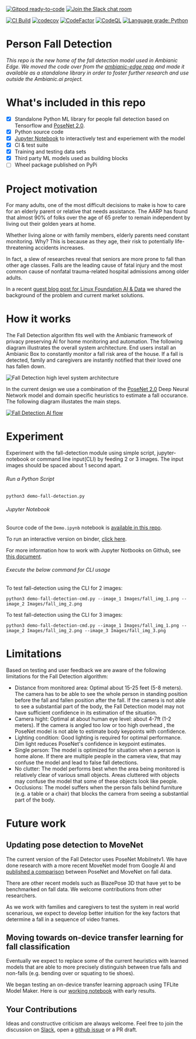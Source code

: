 [![Gitpod ready-to-code](https://img.shields.io/badge/Gitpod-ready--to--code-blue?logo=gitpod)](https://gitpod.io/#https://github.com/ambianic/fall-detection)
[![Join the Slack chat room](https://img.shields.io/badge/Slack-Join%20the%20chat%20room-blue)](https://join.slack.com/t/ambianicai/shared_invite/zt-eosk4tv5-~GR3Sm7ccGbv1R7IEpk7OQ)

[![CI Build](https://github.com/ambianic/fall-detection/actions/workflows/pythonpackage.yml/badge.svg)](https://github.com/ambianic/fall-detection/actions/workflows/pythonpackage.yml)
[![codecov](https://codecov.io/gh/ambianic/fall-detection/branch/main/graph/badge.svg?token=IGXT8VYBS7)](https://codecov.io/gh/ambianic/fall-detection)
[![CodeFactor](https://www.codefactor.io/repository/github/ambianic/fall-detection/badge)](https://www.codefactor.io/repository/github/ambianic/fall-detection)
[![CodeQL](https://github.com/ambianic/fall-detection/actions/workflows/codeql-analysis.yml/badge.svg)](https://github.com/ambianic/fall-detection/actions/workflows/codeql-analysis.yml)
[![Language grade: Python](https://img.shields.io/lgtm/grade/python/g/ambianic/fall-detection.svg?logo=lgtm&logoWidth=18)](https://lgtm.com/projects/g/ambianic/fall-detection/context:python)

# Person Fall Detection

_This repo is the new home of the fall detection model used in Ambianic Edge. We moved the code over from the [ambianic-edge repo](https://github.com/ambianic/ambianic-edge/blob/master/src/ambianic/pipeline/ai/fall_detect.py) and made it available as a standalone library in order to foster further research and use outside the Ambianic.ai project._

# What's included in this repo

- [x] Standalone Python ML library for people fall detection based on Tensorflow and [PoseNet 2.0](https://github.com/tensorflow/tfjs-models/tree/master/posenet).
- [X] Python source code 
- [x] [Jupyter Notebook](https://mybinder.org/v2/gh/ambianic/fall-detection/main?filepath=Demo.ipynb) to interactively test and experiement with the model
- [x] CI & test suite
- [x] Training and testing data sets
- [x] Third party ML models used as building blocks
- [ ] Wheel package published on PyPi 

# Project motivation

For many adults, one of the most difficult decisions to make is how to care for an elderly parent or relative that needs assistance. The AARP has found that almost 90% of folks over the age of 65 prefer to remain independent by living out their golden years at home. 

Whether living alone or with family members, elderly parents need constant monitoring. Why? This is because as they age, their risk to potentially life-threatening accidents increases. 

In fact, a slew of researches reveal that seniors are more prone to fall than other age classes. Falls are the leading cause of fatal injury and the most common cause of nonfatal trauma-related hospital admissions among older adults.

In a recent [guest blog post for Linux Foundation AI & Data](https://lfaidata.foundation/blog/2021/01/14/people-fall-detection-via-privacy-preserving-ai/) we shared the background of the problem and current market solutions.

# How it works

The Fall Detection algorithm fits well with the Ambianic framework of privacy preserving AI for home monitoring and automation. The following diagram illustrates the overall system architecture. 
End users install an Ambianic Box to constantly monitor a fall risk area of the house. If a fall is detected, family and caregivers are instantly notified that their loved one has fallen down.

![Fall Detection high level system architecture](https://user-images.githubusercontent.com/2234901/112542950-25d6d300-8d83-11eb-9048-feabd64de22d.png)

In the current design we use a combination of the [PoseNet 2.0](https://github.com/tensorflow/tfjs-models/tree/master/posenet) Deep Neural Network model and domain specific heuristics to estimate a fall occurance. The following diagram illustates the main steps.

[![Fall Detection AI flow](https://user-images.githubusercontent.com/2234901/112545190-ea89d380-8d85-11eb-8e2c-7a6b104d159e.png)](https://drive.google.com/file/d/1sr2OcEWsGzoxJb4PwCIXOuEo7a5ubAxG/view?usp=sharing)

# Experiment

Experiment with the fall-detection module using simple script, jupyter-notebook or command line input(CLI) by feeding 2 or 3 images. The input images should be spaced about 1 second apart.

###### Run a Python Script

```
python3 demo-fall-detection.py
```

###### Jupyter Notebook

Source code of the `Demo.ipynb` notebook is [available in this repo](./Demo.ipynb).

To run an interactive version on binder, [click here](https://mybinder.org/v2/gh/ambianic/fall-detection/main?filepath=Demo.ipynb).

For more information how to work with Jupyter Notbooks on Github, see [this document](https://docs.github.com/en/github/managing-files-in-a-repository/working-with-non-code-files/working-with-jupyter-notebook-files-on-github).

###### Execute the below command for CLI usage

To test fall-detection using the CLI for 2 images:

```
python3 demo-fall-detection-cmd.py --image_1 Images/fall_img_1.png --image_2 Images/fall_img_2.png
```

To test fall-detection using the CLI for 3 images:

```
python3 demo-fall-detection-cmd.py --image_1 Images/fall_img_1.png --image_2 Images/fall_img_2.png --image_3 Images/fall_img_3.png
```

# Limitations

Based on testing and user feedback we are aware of the following limitations for the Fall Detection algorithm:

- Distance from monitored area: Optimal about 15-25 feet (5-8 meters). The camera has to be able to see the whole person in standing position before the fall and fallen position after the fall. If the camera is not able to see a substantial part of the body, the Fall Detection model may not have sufficient confidence in its estimation of the situation.
- Camera hight: Optimal at about human eye level: about 4-7ft (1-2 meters). If the camera is angled too low or too high overhead , the PoseNet model is not able to estimate body keypoints with confidence.
- Lighting condition: Good lighting is required for optimal performance. Dim light reduces PoseNet's confidence in keypoint estimates.
- Single person: The model is optimized for situation when a person is home alone. If there are multiple people in the camera view, that may confuse the model and lead to false fall detections.
- No clutter: The model performs best when the area being monitored is relatively clear of various small objects. Areas cluttered with objects may confuse the model that some of these objects look like people.
- Occlusions: The model suffers when the person falls behind furniture (e.g. a table or a chair) that blocks the camera from seeing a substantial part of the body.

# Future work

## Updating pose detection to MoveNet
The current version of the Fall Detector uses PoseNet Mobilnetv1. We have done research with a more recent MoveNet model from Google AI and [published a comparison](https://blog.ambianic.ai/2021/09/02/movenet-vs-posenet-person-fall-detection.html) between PoseNet and MoveNet on fall data.

There are other recent models such as BlazePose 3D that have yet to be benchmarked on fall data. We welcome contributions from other researchers.

As we work with families and caregivers to test the system in real world scenarious, we expect to develop better intuition for the key factors that determine a fall in a sequence of video frames.

## Moving towards on-device transfer learning for fall classification

Eventually we expect to replace some of the current heuristics with learned models that are able to more precisely distinguish between true falls and non-falls (e.g. bending over or squating to tie shoes).

We began testing an on-device transfer learning approach using TFLite Model Maker. Here is our [working notebook](FallDetect-TFLiteModelmaker.ipynb
) with early results.

## Your Contributions

Ideas and constructive criticism are always welcome. Feel free to join the discussion on [Slack](https://ambianicai.slack.com/join/shared_invite/zt-eosk4tv5-~GR3Sm7ccGbv1R7IEpk7OQ#/), open a [github issue](https://github.com/ambianic/fall-detection/issues) or a PR draft.
 
 
